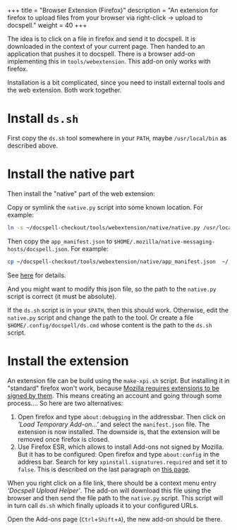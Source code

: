 +++
title = "Browser Extension (Firefox)"
description = "An extension for firefox to upload files from your browser via right-click → upload to docspell."
weight = 40
+++

The idea is to click on a file in firefox and send it to docspell. It
is downloaded in the context of your current page. Then handed to an
application that pushes it to docspell. There is a browser add-on
implementing this in `tools/webextension`. This add-on only works with
firefox.

Installation is a bit complicated, since you need to install external
tools and the web extension. Both work together.

# Install `ds.sh`

First copy the `ds.sh` tool somewhere in your `PATH`, maybe
`/usr/local/bin` as described above.


# Install the native part

Then install the "native" part of the web extension:

Copy or symlink the `native.py` script into some known location. For
example:

``` bash
ln -s ~/docspell-checkout/tools/webextension/native/native.py /usr/local/share/docspell/native.py
```

Then copy the `app_manifest.json` to
`$HOME/.mozilla/native-messaging-hosts/docspell.json`. For example:

``` bash
cp ~/docspell-checkout/tools/webextension/native/app_manifest.json  ~/.mozilla/native-messaging-hosts/docspell.json
```

See
[here](https://developer.mozilla.org/en-US/docs/Mozilla/Add-ons/WebExtensions/Native_manifests#Manifest_location)
for details.

And you might want to modify this json file, so the path to the
`native.py` script is correct (it must be absolute).

If the `ds.sh` script is in your `$PATH`, then this should
work. Otherwise, edit the `native.py` script and change the path to
the tool. Or create a file `$HOME/.config/docspell/ds.cmd` whose
content is the path to the `ds.sh` script.


# Install the extension

An extension file can be build using the `make-xpi.sh` script. But
installing it in "standard" firefox won't work, because [Mozilla
requires extensions to be signed by
them](https://wiki.mozilla.org/Add-ons/Extension_Signing). This means
creating an account and going through some process…. So here are two
alternatives:

1. Open firefox and type `about:debugging` in the addressbar. Then
   click on *'Load Temporary Add-on...'* and select the
   `manifest.json` file. The extension is now installed. The downside
   is, that the extension will be removed once firefox is closed.
2. Use Firefox ESR, which allows to install Add-ons not signed by
   Mozilla. But it has to be configured: Open firefox and type
   `about:config` in the address bar. Search for key
   `xpinstall.signatures.required` and set it to `false`. This is
   described on the last paragraph on [this
   page](https://support.mozilla.org/en-US/kb/add-on-signing-in-firefox).

When you right click on a file link, there should be a context menu
entry *'Docspell Upload Helper'*. The add-on will download this file
using the browser and then send the file path to the `native.py`
script. This script will in turn call `ds.sh` which finally uploads it
to your configured URLs.

Open the Add-ons page (`Ctrl`+`Shift`+`A`), the new add-on should be
there.
